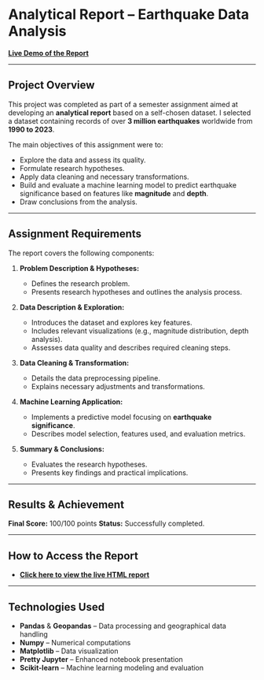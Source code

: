 # Analytical Report – Earthquake Data Analysis

**[Live Demo of the Report](https://kocajan.github.io/ML-project---Earthquakes/earthquakes.html)**  

---

## Project Overview  
This project was completed as part of a semester assignment aimed at developing an **analytical report** based on a self-chosen dataset. I selected a dataset containing records of over **3 million earthquakes** worldwide from **1990 to 2023**.  

The main objectives of this assignment were to:  
- Explore the data and assess its quality.  
- Formulate research hypotheses.  
- Apply data cleaning and necessary transformations.  
- Build and evaluate a machine learning model to predict earthquake significance based on features like **magnitude** and **depth**.  
- Draw conclusions from the analysis.  

---

## Assignment Requirements  
The report covers the following components:  
1. **Problem Description & Hypotheses:**  
   - Defines the research problem.  
   - Presents research hypotheses and outlines the analysis process.  

2. **Data Description & Exploration:**  
   - Introduces the dataset and explores key features.  
   - Includes relevant visualizations (e.g., magnitude distribution, depth analysis).  
   - Assesses data quality and describes required cleaning steps.  

3. **Data Cleaning & Transformation:**  
   - Details the data preprocessing pipeline.  
   - Explains necessary adjustments and transformations.  

4. **Machine Learning Application:**  
   - Implements a predictive model focusing on **earthquake significance**.  
   - Describes model selection, features used, and evaluation metrics.  

5. **Summary & Conclusions:**  
   - Evaluates the research hypotheses.  
   - Presents key findings and practical implications.  

---

## Results & Achievement  
**Final Score:** 100/100 points 
**Status:** Successfully completed.  

---

## How to Access the Report  
 - **[Click here to view the live HTML report](https://kocajan.github.io/ML-project---Earthquakes/earthquakes.html)**  

---

## Technologies Used  
- **Pandas** & **Geopandas** – Data processing and geographical data handling  
- **Numpy** – Numerical computations  
- **Matplotlib** – Data visualization  
- **Pretty Jupyter** – Enhanced notebook presentation  
- **Scikit-learn** – Machine learning modeling and evaluation  
